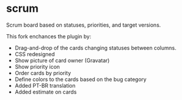 scrum
=====

Scrum board based on statuses, priorities, and target versions.

This fork enchances the plugin by:

* Drag-and-drop of the cards changing statuses between columns. 
* CSS redesigned
* Show picture of card owner (Gravatar)
* Show priority icon
* Order cards by priority
* Define colors to the cards based on the bug category
* Added PT-BR translation
* Added estimate on cards